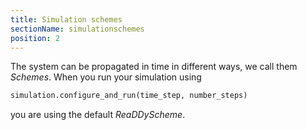 ```yaml
---
title: Simulation schemes
sectionName: simulationschemes
position: 2
---
```


The system can be propagated in time in different ways, we call them _Schemes_. When you run your simulation 
using

```python
simulation.configure_and_run(time_step, number_steps)
```
you are using the default _ReaDDyScheme_.